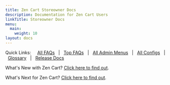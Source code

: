 ```yaml
---
title: Zen Cart Storeowner Docs
description: Documentation for Zen Cart Users 
linkTitle: Storeowner Docs
menu:
  main:
    weight: 10
layout: docs
---
```


Quick Links: &nbsp;
&nbsp; [All FAQs](/user/_allpages/) &nbsp; | 
&nbsp; [Top FAQs](/user/all_time_favorites/) &nbsp; | 
&nbsp; [All Admin Menus](/user/admin_pages/menu_sections/) &nbsp; | 
&nbsp; [All Configs](/user/admin_pages/configuration/all/) &nbsp; | 
&nbsp; [Glossary](/user/first_steps/glossary/) &nbsp; | 
&nbsp; [Release Docs](/release/) 

What's New with Zen Cart?  [Click here to find out](/user/about_us/whats_new/).

What's Next for Zen Cart? [Click here to find out](/release/work_in_progress.html).
